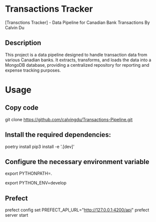 # Transactions Tracker
[Transctions Tracker] - Data Pipeline for Canadian Bank Transactions
By Calvin Du

## Description
This project is a data pipeline designed to handle transaction data from various Canadian banks. It extracts, transforms, and loads the data into a MongoDB database, providing a centralized repository for reporting and expense tracking purposes.

# Usage
## Copy code
git clone https://github.com/calvingdu/Transactions-Pipeline.git

## Install the required dependencies:
poetry install
pip3 install -e '.[dev]'

## Configure the necessary environment variable
export PYTHONPATH=.

export PYTHON_ENV=develop

## Prefect
prefect config set PREFECT_API_URL="http://127.0.0.1:4200/api"
prefect server start
